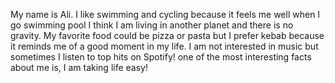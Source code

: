 My name is Ali. I like swimming and cycling because it feels me well when I go swimming pool I think I am living in another planet and there is no gravity.
My favorite food could be pizza or pasta but I prefer kebab because it reminds me of a good moment in my life.
I am not interested in music but sometimes I listen to top hits on Spotify!
one of the most interesting facts about me is, I am taking life easy!